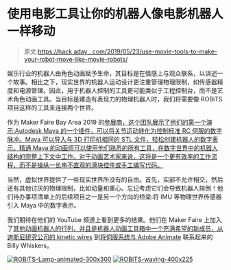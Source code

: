 # 使用电影工具让你的机器人像电影机器人一样移动

> 原文:[https://hack aday . com/2019/05/23/use-movie-tools-to-make-your-robot-move-like-movie-robots/](https://hackaday.com/2019/05/23/use-movie-tools-to-make-your-robot-move-like-movie-robots/)

娱乐行业的机器人由角色动画赋予生命，其目标是在情感上与观众联系，以讲述一个故事。相比之下，现实世界的机器人运动设计更注重管理物理限制，如传感器精度和电源管理。因此，用于机器人控制的工具更可能类似于工程控制台，而不是艺术角色动画工具。当目标是建造有表现力的物理机器人时，我们将需要像 ROBiTS 项目这样的工具来连接两个世界。

作为 Maker Faire Bay Area 2019 的[参展商，这个团队展示了他们的第一个演示:Autodesk Maya 的一个插件，可以将关节运动转化为控制标准 RC 伺服的数字脉冲。Maya 可以导入与 3D 打印机相同的 STL 文件，轻松创建机器人的数字表示。精通 Maya 的动画师可以使用他们熟悉的所有工具，在数字世界中的机器人结构的完整上下文中工作。对于动画艺术家来说，这将是一个更有效率的工作流程，而不是操纵一长串不直观的滑块控件或手工编写代码。](https://makerfaire.com/maker/entry/69729/)

当然，虚拟世界提供了一些现实世界所没有的自由。首先，实部不允许相交，然后还有其他讨厌的物理限制，比如动量和重心。忘记考虑它们会导致机器人摔倒！他们待办事项清单上的后续项目之一是另一个方向的桥梁:将 IMU 等物理世界传感器引入 Maya 中的数字表示。

我们期待在他们的 YouTube 频道上看到更多的结果。他们在 Maker Faire 上加入了[其他动画机器人的行列，并且是机器人动画工具箱中一个充满希望的新成员，从](https://hackaday.com/2019/05/19/muscle-wire-bugbot-and-a-raspberry-pi-android-with-its-eye-on-you-at-maker-faire/)[迪斯尼研究公司的 kinetic wires](https://hackaday.com/2018/12/26/kinetic-wire-animatronics-bend-it-like-disney/) 到[将伺服系统与 Adobe Animate](https://hackaday.com/2018/07/27/animatronic-puppet-takes-cues-from-animation-software/) 联系起来的 Billy Whiskers。

 [![ROBiTS-Lamp-animated-300x300](../Images/ab6a227b8066f16507c1fd3ad045c3fe.png "ROBiTS-Lamp-animated-300x300")](https://hackaday.com/2019/05/23/use-movie-tools-to-make-your-robot-move-like-movie-robots/robits-lamp-animated-300x300/)  [![ROBiTS-waving-400x225](../Images/f7fbf994c7911cd4e8d47cf9d755cf24.png "ROBiTS-waving-400x225")](https://hackaday.com/2019/05/23/use-movie-tools-to-make-your-robot-move-like-movie-robots/robits-waving-400x225/)